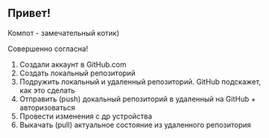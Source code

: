 ## Привет!

Компот - замечательный котик)

Совершенно согласна!

1. Создали аккаунт в GitHub.com
2. Создать локальный репозиторий
3. Подружить локальный и удаленный репозиторий. GitHub подскажет, как это сделать
4. Отправить (push) докальный репозиторий в удаленный на GitHub + авторизоваться
5. Провести изменения с др устройства
6. Выкачать (pull) актуальное состояние из удаленного репозитория